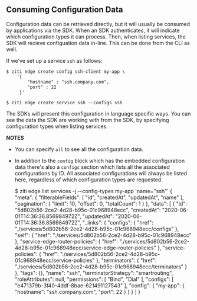## Consuming Configuration Data
Configuration data can be retrieved directly, but it will usually be consumed by applications via the SDK. When an SDK authenticates, it will indicate which configuration types it can process. Then, when listing services, the SDK will recieve configuation data in-line. This can be done from the CLI as well.

If we've set up a service `ssh` as follows:

    $ ziti edge create config ssh-client my-app \
        '{ 
            "hostname" : "ssh.company.com", 
            "port" : 22 
         }'
    
    $ ziti edge create service ssh --configs ssh
 
The SDKs will present this configuration in language specific ways. You can see the data the SDK are working with from the SDK, by specifying configuration types when listing services. 

**NOTES**
* You can specify `all` to see all the configuration data.
* In addition to the `config` block which has the embedded configuration data there's also a `configs` section which lists all the associated configurations by ID. All associated configurations will always be listed here, regardless of which configuration types are requested.


    $ ziti edge list services -j --config-types my-app 'name="ssh"'
    {
        "meta": {
            "filterableFields": [
                "id",
                "createdAt",
                "updatedAt",
                "name"
            ],
            "pagination": {
                "limit": 10,
                "offset": 0,
                "totalCount": 1
            }
        },
        "data": [
            {
                "id": "5d802b56-2ce2-4d28-b95c-01c968948ecc",
                "createdAt": "2020-06-01T14:36:36.856984972Z",
                "updatedAt": "2020-06-01T14:36:36.856984972Z",
                "_links": {
                    "configs": {
                        "href": "./services/5d802b56-2ce2-4d28-b95c-01c968948ecc/configs"
                    },
                    "self": {
                        "href": "./services/5d802b56-2ce2-4d28-b95c-01c968948ecc"
                    },
                    "service-edge-router-policies": {
                        "href": "./services/5d802b56-2ce2-4d28-b95c-01c968948ecc/service-edge-router-policies"
                    },
                    "service-policies": {
                        "href": "./services/5d802b56-2ce2-4d28-b95c-01c968948ecc/service-policies"
                    },
                    "terminators": {
                        "href": "./services/5d802b56-2ce2-4d28-b95c-01c968948ecc/terminators"
                    }
                },
                "tags": {},
                "name": "ssh",
                "terminatorStrategy": "smartrouting",
                "roleAttributes": null,
                "permissions": [
                    "Bind",
                    "Dial"
                ],
                "configs": [
                    "e471379b-3f40-4ddf-8bae-621491127543"
                ],
                "config": {
                    "my-app": {
                        "hostname": "ssh.company.com",
                        "port": 22
                    }
                }
            }
        ]
    }
 